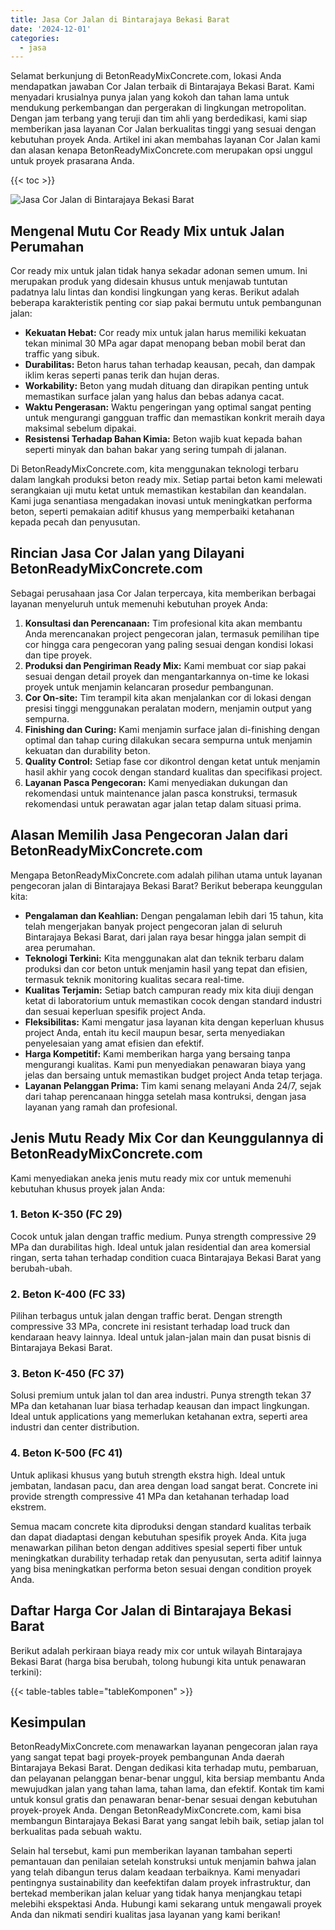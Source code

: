 ```yaml
---
title: Jasa Cor Jalan di Bintarajaya Bekasi Barat
date: '2024-12-01'
categories:
  - jasa
---
```


Selamat berkunjung di BetonReadyMixConcrete.com, lokasi Anda mendapatkan jawaban Cor Jalan terbaik di Bintarajaya Bekasi Barat. Kami menyadari krusialnya punya jalan yang kokoh dan tahan lama untuk mendukung perkembangan dan pergerakan di lingkungan metropolitan. Dengan jam terbang yang teruji dan tim ahli yang berdedikasi, kami siap memberikan jasa layanan Cor Jalan berkualitas tinggi yang sesuai dengan kebutuhan proyek Anda. Artikel ini akan membahas layanan Cor Jalan kami dan alasan kenapa BetonReadyMixConcrete.com merupakan opsi unggul untuk proyek prasarana Anda.

{{< toc >}}

![Jasa Cor Jalan di Bintarajaya Bekasi Barat](https://betoncor8.github.io/cor/harga-beton-readymix-concrete%20(39).png)

## Mengenal Mutu Cor Ready Mix untuk Jalan Perumahan

Cor ready mix untuk jalan tidak hanya sekadar adonan semen umum. Ini merupakan produk yang didesain khusus untuk menjawab tuntutan padatnya lalu lintas dan kondisi lingkungan yang keras. Berikut adalah beberapa karakteristik penting cor siap pakai bermutu untuk pembangunan jalan:

- **Kekuatan Hebat:** Cor ready mix untuk jalan harus memiliki kekuatan tekan minimal 30 MPa agar dapat menopang beban mobil berat dan traffic yang sibuk.
- **Durabilitas:** Beton harus tahan terhadap keausan, pecah, dan dampak iklim keras seperti panas terik dan hujan deras.
- **Workability:** Beton yang mudah dituang dan dirapikan penting untuk memastikan surface jalan yang halus dan bebas adanya cacat.
- **Waktu Pengerasan:** Waktu pengeringan yang optimal sangat penting untuk mengurangi gangguan traffic dan memastikan konkrit meraih daya maksimal sebelum dipakai.
- **Resistensi Terhadap Bahan Kimia:** Beton wajib kuat kepada bahan seperti minyak dan bahan bakar yang sering tumpah di jalanan.

Di BetonReadyMixConcrete.com, kita menggunakan teknologi terbaru dalam langkah produksi beton ready mix. Setiap partai beton kami melewati serangkaian uji mutu ketat untuk memastikan kestabilan dan keandalan. Kami juga senantiasa mengadakan inovasi untuk meningkatkan performa beton, seperti pemakaian aditif khusus yang memperbaiki ketahanan kepada pecah dan penyusutan.

## Rincian Jasa Cor Jalan yang Dilayani BetonReadyMixConcrete.com

Sebagai perusahaan jasa Cor Jalan terpercaya, kita memberikan berbagai layanan menyeluruh untuk memenuhi kebutuhan proyek Anda:

1. **Konsultasi dan Perencanaan:** Tim profesional kita akan membantu Anda merencanakan project pengecoran jalan, termasuk pemilihan tipe cor hingga cara pengecoran yang paling sesuai dengan kondisi lokasi dan tipe proyek.
2. **Produksi dan Pengiriman Ready Mix:** Kami membuat cor siap pakai sesuai dengan detail proyek dan mengantarkannya on-time ke lokasi proyek untuk menjamin kelancaran prosedur pembangunan.
3. **Cor On-site:** Tim terampil kita akan menjalankan cor di lokasi dengan presisi tinggi menggunakan peralatan modern, menjamin output yang sempurna.
4. **Finishing dan Curing:** Kami menjamin surface jalan di-finishing dengan optimal dan tahap curing dilakukan secara sempurna untuk menjamin kekuatan dan durability beton.
5. **Quality Control:** Setiap fase cor dikontrol dengan ketat untuk menjamin hasil akhir yang cocok dengan standard kualitas dan specifikasi project.
6. **Layanan Pasca Pengecoran:** Kami menyediakan dukungan dan rekomendasi untuk maintenance jalan pasca konstruksi, termasuk rekomendasi untuk perawatan agar jalan tetap dalam situasi prima.

## Alasan Memilih Jasa Pengecoran Jalan dari BetonReadyMixConcrete.com

Mengapa BetonReadyMixConcrete.com adalah pilihan utama untuk layanan pengecoran jalan di Bintarajaya Bekasi Barat? Berikut beberapa keunggulan kita:

- **Pengalaman dan Keahlian:** Dengan pengalaman lebih dari 15 tahun, kita telah mengerjakan banyak project pengecoran jalan di seluruh Bintarajaya Bekasi Barat, dari jalan raya besar hingga jalan sempit di area perumahan.
- **Teknologi Terkini:** Kita menggunakan alat dan teknik terbaru dalam produksi dan cor beton untuk menjamin hasil yang tepat dan efisien, termasuk teknik monitoring kualitas secara real-time.
- **Kualitas Terjamin:** Setiap batch campuran ready mix kita diuji dengan ketat di laboratorium untuk memastikan cocok dengan standard industri dan sesuai keperluan spesifik project Anda.
- **Fleksibilitas:** Kami mengatur jasa layanan kita dengan keperluan khusus project Anda, entah itu kecil maupun besar, serta menyediakan penyelesaian yang amat efisien dan efektif.
- **Harga Kompetitif:** Kami memberikan harga yang bersaing tanpa mengurangi kualitas. Kami pun menyediakan penawaran biaya yang jelas dan bersaing untuk memastikan budget project Anda tetap terjaga.
- **Layanan Pelanggan Prima:** Tim kami senang melayani Anda 24/7, sejak dari tahap perencanaan hingga setelah masa kontruksi, dengan jasa layanan yang ramah dan profesional.

## Jenis Mutu Ready Mix Cor dan Keunggulannya di BetonReadyMixConcrete.com

Kami menyediakan aneka jenis mutu ready mix cor untuk memenuhi kebutuhan khusus proyek jalan Anda:

### 1\. Beton K-350 (FC 29)

Cocok untuk jalan dengan traffic medium. Punya strength compressive 29 MPa dan durabilitas high. Ideal untuk jalan residential dan area komersial ringan, serta tahan terhadap condition cuaca Bintarajaya Bekasi Barat yang berubah-ubah.

### 2\. Beton K-400 (FC 33)

Pilihan terbagus untuk jalan dengan traffic berat. Dengan strength compressive 33 MPa, concrete ini resistant terhadap load truck dan kendaraan heavy lainnya. Ideal untuk jalan-jalan main dan pusat bisnis di Bintarajaya Bekasi Barat.

### 3\. Beton K-450 (FC 37)

Solusi premium untuk jalan tol dan area industri. Punya strength tekan 37 MPa dan ketahanan luar biasa terhadap keausan dan impact lingkungan. Ideal untuk applications yang memerlukan ketahanan extra, seperti area industri dan center distribution.

### 4\. Beton K-500 (FC 41)

Untuk aplikasi khusus yang butuh strength ekstra high. Ideal untuk jembatan, landasan pacu, dan area dengan load sangat berat. Concrete ini provide strength compressive 41 MPa dan ketahanan terhadap load ekstrem.

Semua macam concrete kita diproduksi dengan standard kualitas terbaik dan dapat diadaptasi dengan kebutuhan spesifik proyek Anda. Kita juga menawarkan pilihan beton dengan additives spesial seperti fiber untuk meningkatkan durability terhadap retak dan penyusutan, serta aditif lainnya yang bisa meningkatkan performa beton sesuai dengan condition proyek Anda.

## Daftar Harga Cor Jalan di Bintarajaya Bekasi Barat

Berikut adalah perkiraan biaya ready mix cor untuk wilayah Bintarajaya Bekasi Barat (harga bisa berubah, tolong hubungi kita untuk penawaran terkini):

{{< table-tables table="tableKomponen" >}}

## Kesimpulan

BetonReadyMixConcrete.com menawarkan layanan pengecoran jalan raya yang sangat tepat bagi proyek-proyek pembangunan Anda daerah Bintarajaya Bekasi Barat. Dengan dedikasi kita terhadap mutu, pembaruan, dan pelayanan pelanggan benar-benar unggul, kita bersiap membantu Anda mewujudkan jalan yang tahan lama, tahan lama, dan efektif. Kontak tim kami untuk konsul gratis dan penawaran benar-benar sesuai dengan kebutuhan proyek-proyek Anda. Dengan BetonReadyMixConcrete.com, kami bisa membangun Bintarajaya Bekasi Barat yang sangat lebih baik, setiap jalan tol berkualitas pada sebuah waktu.

Selain hal tersebut, kami pun memberikan layanan tambahan seperti pemantauan dan penilaian setelah konstruksi untuk menjamin bahwa jalan yang telah dibangun terus dalam keadaan terbaiknya. Kami menyadari pentingnya sustainability dan keefektifan dalam proyek infrastruktur, dan bertekad memberikan jalan keluar yang tidak hanya menjangkau tetapi melebihi ekspektasi Anda. Hubungi kami sekarang untuk mengawali proyek Anda dan nikmati sendiri kualitas jasa layanan yang kami berikan!
